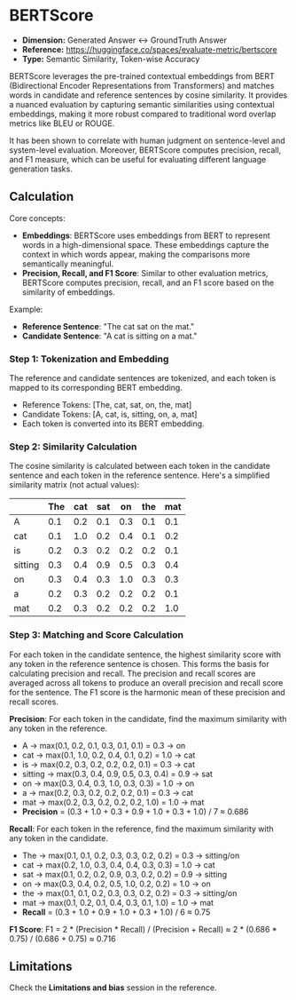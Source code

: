 # BERTScore

- **Dimension:** Generated Answer <-> GroundTruth Answer
- **Reference:** https://huggingface.co/spaces/evaluate-metric/bertscore
- **Type:** Semantic Similarity, Token-wise Accuracy

BERTScore leverages the pre-trained contextual embeddings from BERT (Bidirectional Encoder Representations from Transformers) and matches words in candidate and reference sentences by cosine similarity. It provides a nuanced evaluation by capturing semantic similarities using contextual embeddings, making it more robust compared to traditional word overlap metrics like BLEU or ROUGE.

It has been shown to correlate with human judgment on sentence-level and system-level evaluation. Moreover, BERTScore computes precision, recall, and F1 measure, which can be useful for evaluating different language generation tasks.

## Calculation
Core concepts:
- **Embeddings**: BERTScore uses embeddings from BERT to represent words in a high-dimensional space. These embeddings capture the context in which words appear, making the comparisons more semantically meaningful.
- **Precision, Recall, and F1 Score**: Similar to other evaluation metrics, BERTScore computes precision, recall, and an F1 score based on the similarity of embeddings.

Example:
- **Reference Sentence**: "The cat sat on the mat."
- **Candidate Sentence**: "A cat is sitting on a mat."

### Step 1: Tokenization and Embedding
The reference and candidate sentences are tokenized, and each token is mapped to its corresponding BERT embedding.
- Reference Tokens: [The, cat, sat, on, the, mat]
- Candidate Tokens: [A, cat, is, sitting, on, a, mat]
- Each token is converted into its BERT embedding.

### Step 2: Similarity Calculation
The cosine similarity is calculated between each token in the candidate sentence and each token in the reference sentence. Here's a simplified similarity matrix (not actual values):

|          | The | cat | sat | on  | the | mat |
|----------|-----|-----|-----|-----|-----|-----|
| A        | 0.1 | 0.2 | 0.1 | 0.3 | 0.1 | 0.1 |
| cat      | 0.1 | 1.0 | 0.2 | 0.4 | 0.1 | 0.2 |
| is       | 0.2 | 0.3 | 0.2 | 0.2 | 0.2 | 0.1 |
| sitting  | 0.3 | 0.4 | 0.9 | 0.5 | 0.3 | 0.4 |
| on       | 0.3 | 0.4 | 0.3 | 1.0 | 0.3 | 0.3 |
| a        | 0.2 | 0.3 | 0.2 | 0.2 | 0.2 | 0.1 |
| mat      | 0.2 | 0.3 | 0.2 | 0.2 | 0.2 | 1.0 |

### Step 3: Matching and Score Calculation
For each token in the candidate sentence, the highest similarity score with any token in the reference sentence is chosen. This forms the basis for calculating precision and recall. The precision and recall scores are averaged across all tokens to produce an overall precision and recall score for the sentence. The F1 score is the harmonic mean of these precision and recall scores.

**Precision**: For each token in the candidate, find the maximum similarity with any token in the reference.
- A -> max(0.1, 0.2, 0.1, 0.3, 0.1, 0.1) = 0.3 -> on
- cat -> max(0.1, 1.0, 0.2, 0.4, 0.1, 0.2) = 1.0 -> cat
- is -> max(0.2, 0.3, 0.2, 0.2, 0.2, 0.1) = 0.3 -> cat
- sitting -> max(0.3, 0.4, 0.9, 0.5, 0.3, 0.4) = 0.9 -> sat
- on -> max(0.3, 0.4, 0.3, 1.0, 0.3, 0.3) = 1.0 -> on
- a -> max(0.2, 0.3, 0.2, 0.2, 0.2, 0.1) = 0.3 -> cat
- mat -> max(0.2, 0.3, 0.2, 0.2, 0.2, 1.0) = 1.0 -> mat
- **Precision** = (0.3 + 1.0 + 0.3 + 0.9 + 1.0 + 0.3 + 1.0) / 7 ≈ 0.686

**Recall**: For each token in the reference, find the maximum similarity with any token in the candidate.
- The -> max(0.1, 0.1, 0.2, 0.3, 0.3, 0.2, 0.2) = 0.3 -> sitting/on
- cat -> max(0.2, 1.0, 0.3, 0.4, 0.4, 0.3, 0.3) = 1.0 -> cat
- sat -> max(0.1, 0.2, 0.2, 0.9, 0.3, 0.2, 0.2) = 0.9 -> sitting
- on -> max(0.3, 0.4, 0.2, 0.5, 1.0, 0.2, 0.2) = 1.0 -> on
- the -> max(0.1, 0.1, 0.2, 0.3, 0.3, 0.2, 0.2) = 0.3 -> sitting/on
- mat -> max(0.1, 0.2, 0.1, 0.4, 0.3, 0.1, 1.0) = 1.0 -> mat
- **Recall** = (0.3 + 1.0 + 0.9 + 1.0 + 0.3 + 1.0) / 6 ≈ 0.75

**F1 Score**:
F1 = 2 * (Precision * Recall) / (Precision + Recall)
    ≈ 2 * (0.686 * 0.75) / (0.686 + 0.75)
    ≈ 0.716

## Limitations
Check the **Limitations and bias** session in the reference.